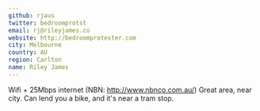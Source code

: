 ```yaml
---
github: rjaus
twitter: bedroomprotst
email: rj@rileyjames.co
website: http://bedroomprotester.com
city: Melbourne
country: AU
region: Carlton
name: Riley James
---
```


Wifi + 25Mbps internet (NBN: http://www.nbnco.com.au/)
Great area, near city.  Can lend you a bike, and it's near a tram stop.
